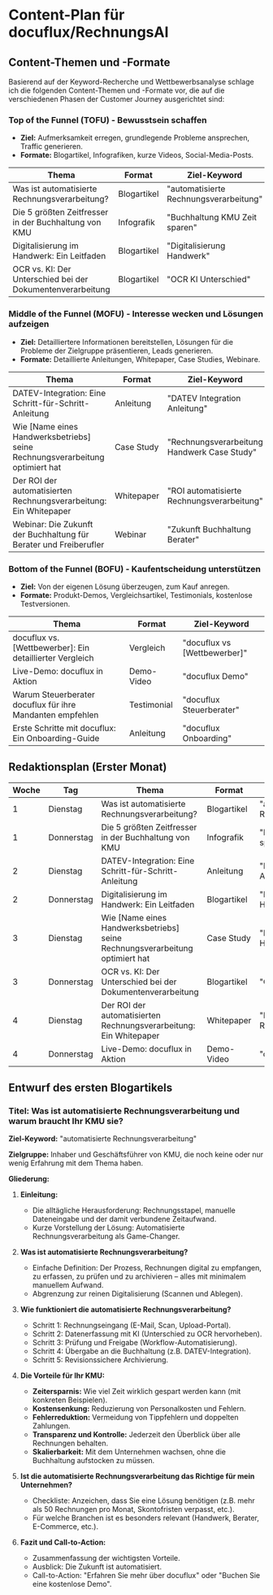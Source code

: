# Content-Plan für docuflux/RechnungsAI

## Content-Themen und -Formate

Basierend auf der Keyword-Recherche und Wettbewerbsanalyse schlage ich die folgenden Content-Themen und -Formate vor, die auf die verschiedenen Phasen der Customer Journey ausgerichtet sind:

### Top of the Funnel (TOFU) - Bewusstsein schaffen

*   **Ziel:** Aufmerksamkeit erregen, grundlegende Probleme ansprechen, Traffic generieren.
*   **Formate:** Blogartikel, Infografiken, kurze Videos, Social-Media-Posts.

| Thema                                                     | Format        | Ziel-Keyword                                       |
| --------------------------------------------------------- | ------------- | -------------------------------------------------- |
| Was ist automatisierte Rechnungsverarbeitung?             | Blogartikel   | "automatisierte Rechnungsverarbeitung"             |
| Die 5 größten Zeitfresser in der Buchhaltung von KMU      | Infografik    | "Buchhaltung KMU Zeit sparen"                      |
| Digitalisierung im Handwerk: Ein Leitfaden                | Blogartikel   | "Digitalisierung Handwerk"                         |
| OCR vs. KI: Der Unterschied bei der Dokumentenverarbeitung | Blogartikel   | "OCR KI Unterschied"                               |

### Middle of the Funnel (MOFU) - Interesse wecken und Lösungen aufzeigen

*   **Ziel:** Detailliertere Informationen bereitstellen, Lösungen für die Probleme der Zielgruppe präsentieren, Leads generieren.
*   **Formate:** Detaillierte Anleitungen, Whitepaper, Case Studies, Webinare.

| Thema                                                                 | Format        | Ziel-Keyword                                       |
| --------------------------------------------------------------------- | ------------- | -------------------------------------------------- |
| DATEV-Integration: Eine Schritt-für-Schritt-Anleitung                 | Anleitung     | "DATEV Integration Anleitung"                      |
| Wie [Name eines Handwerksbetriebs] seine Rechnungsverarbeitung optimiert hat | Case Study    | "Rechnungsverarbeitung Handwerk Case Study"        |
| Der ROI der automatisierten Rechnungsverarbeitung: Ein Whitepaper       | Whitepaper    | "ROI automatisierte Rechnungsverarbeitung"         |
| Webinar: Die Zukunft der Buchhaltung für Berater und Freiberufler      | Webinar       | "Zukunft Buchhaltung Berater"                      |

### Bottom of the Funnel (BOFU) - Kaufentscheidung unterstützen

*   **Ziel:** Von der eigenen Lösung überzeugen, zum Kauf anregen.
*   **Formate:** Produkt-Demos, Vergleichsartikel, Testimonials, kostenlose Testversionen.

| Thema                                                                 | Format        | Ziel-Keyword                                       |
| --------------------------------------------------------------------- | ------------- | -------------------------------------------------- |
| docuflux vs. [Wettbewerber]: Ein detaillierter Vergleich               | Vergleich     | "docuflux vs [Wettbewerber]"                       |
| Live-Demo: docuflux in Aktion                                         | Demo-Video    | "docuflux Demo"                                    |
| Warum Steuerberater docuflux für ihre Mandanten empfehlen             | Testimonial   | "docuflux Steuerberater"                           |
| Erste Schritte mit docuflux: Ein Onboarding-Guide                     | Anleitung     | "docuflux Onboarding"                              |

## Redaktionsplan (Erster Monat)

| Woche | Tag       | Thema                                                 | Format      | Ziel-Keyword                               |
| ----- | --------- | ----------------------------------------------------- | ----------- | ------------------------------------------ |
| 1     | Dienstag  | Was ist automatisierte Rechnungsverarbeitung?         | Blogartikel | "automatisierte Rechnungsverarbeitung"     |
| 1     | Donnerstag| Die 5 größten Zeitfresser in der Buchhaltung von KMU  | Infografik  | "Buchhaltung KMU Zeit sparen"              |
| 2     | Dienstag  | DATEV-Integration: Eine Schritt-für-Schritt-Anleitung | Anleitung   | "DATEV Integration Anleitung"              |
| 2     | Donnerstag| Digitalisierung im Handwerk: Ein Leitfaden            | Blogartikel | "Digitalisierung Handwerk"                 |
| 3     | Dienstag  | Wie [Name eines Handwerksbetriebs] seine Rechnungsverarbeitung optimiert hat | Case Study  | "Rechnungsverarbeitung Handwerk Case Study"|
| 3     | Donnerstag| OCR vs. KI: Der Unterschied bei der Dokumentenverarbeitung | Blogartikel | "OCR KI Unterschied"                       |
| 4     | Dienstag  | Der ROI der automatisierten Rechnungsverarbeitung: Ein Whitepaper | Whitepaper  | "ROI automatisierte Rechnungsverarbeitung" |
| 4     | Donnerstag| Live-Demo: docuflux in Aktion                         | Demo-Video  | "docuflux Demo"                            |

## Entwurf des ersten Blogartikels

### Titel: Was ist automatisierte Rechnungsverarbeitung und warum braucht Ihr KMU sie?

**Ziel-Keyword:** "automatisierte Rechnungsverarbeitung"

**Zielgruppe:** Inhaber und Geschäftsführer von KMU, die noch keine oder nur wenig Erfahrung mit dem Thema haben.

**Gliederung:**

1.  **Einleitung:**
    *   Die alltägliche Herausforderung: Rechnungsstapel, manuelle Dateneingabe und der damit verbundene Zeitaufwand.
    *   Kurze Vorstellung der Lösung: Automatisierte Rechnungsverarbeitung als Game-Changer.

2.  **Was ist automatisierte Rechnungsverarbeitung?**
    *   Einfache Definition: Der Prozess, Rechnungen digital zu empfangen, zu erfassen, zu prüfen und zu archivieren – alles mit minimalem manuellem Aufwand.
    *   Abgrenzung zur reinen Digitalisierung (Scannen und Ablegen).

3.  **Wie funktioniert die automatisierte Rechnungsverarbeitung?**
    *   Schritt 1: Rechnungseingang (E-Mail, Scan, Upload-Portal).
    *   Schritt 2: Datenerfassung mit KI (Unterschied zu OCR hervorheben).
    *   Schritt 3: Prüfung und Freigabe (Workflow-Automatisierung).
    *   Schritt 4: Übergabe an die Buchhaltung (z.B. DATEV-Integration).
    *   Schritt 5: Revisionssichere Archivierung.

4.  **Die Vorteile für Ihr KMU:**
    *   **Zeitersparnis:** Wie viel Zeit wirklich gespart werden kann (mit konkreten Beispielen).
    *   **Kostensenkung:** Reduzierung von Personalkosten und Fehlern.
    *   **Fehlerreduktion:** Vermeidung von Tippfehlern und doppelten Zahlungen.
    *   **Transparenz und Kontrolle:** Jederzeit den Überblick über alle Rechnungen behalten.
    *   **Skalierbarkeit:** Mit dem Unternehmen wachsen, ohne die Buchhaltung aufstocken zu müssen.

5.  **Ist die automatisierte Rechnungsverarbeitung das Richtige für mein Unternehmen?**
    *   Checkliste: Anzeichen, dass Sie eine Lösung benötigen (z.B. mehr als 50 Rechnungen pro Monat, Skontofristen verpasst, etc.).
    *   Für welche Branchen ist es besonders relevant (Handwerk, Berater, E-Commerce, etc.).

6.  **Fazit und Call-to-Action:**
    *   Zusammenfassung der wichtigsten Vorteile.
    *   Ausblick: Die Zukunft ist automatisiert.
    *   Call-to-Action: "Erfahren Sie mehr über docuflux" oder "Buchen Sie eine kostenlose Demo".
